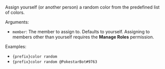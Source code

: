 Assign yourself (or another person) a random color from the predefined list of colors.

Arguments:
* `member`: The member to assign to. Defaults to yourself. Assigning to members other than yourself requires the **Manage Roles** permission.

Examples:
* `{prefix}color random`
* `{prefix}color random @PokestarBot#9763`
